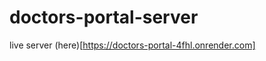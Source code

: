 # doctors-portal-server
live server (here)[https://doctors-portal-4fhl.onrender.com]
<!-- DB = doctorsPortal
DB_USER = doctorsPortal
DB_PASS = 7N6apGVMuf3B5Ewn
FIREBASE_SERVICE_ACCOUNT = {"type":"service_account","project_id":"doctors-portal-sany","private_key_id":"a3739bf8d72c9985d10c3ea0744a5e9897874169","private_key":"-----BEGIN PRIVATE KEY-----\nMIIEvQIBADANBgkqhkiG9w0BAQEFAASCBKcwggSjAgEAAoIBAQChxyFa6TnNsSeC\nd4wBlMb1arFYg8Zyt3VHUE3dKIyk9fOhy2L4afbbSc0++woVScR8tJlmSRnjaR/x\n5FJ8iUiRcQ+sSna/P/TSPd+VKzM+ppDDqy9iia+6SfXnSgoyjb+Q1i0hASDsrtZO\np61BVii7I0lYiw5QAHfuHy9REOUbFwnNBJnwVN0yYUPwDie4kX/H246LQNju/RDW\n2wPLaF00ceN5r/BZno9S8ibYBwzrG/padEY0GIfpvKvO3ERsi1QnkelLejm0XFcr\nxlvoVZQ2kqHwCx/TwSy0p+lEPe0Vizo1xkhz0h/LM1yHJOVxZubDGH5mG39QJ3cY\nql0j6WhjAgMBAAECggEABk32VM6l/AgdXA5AnIcpwcKoqqRoBWx025SblDTSVlNn\nbTS55KhsgFs97mhmGjJHv/xhxgSvR5d/MTQOqt/GvjRDwhkcy5M4fUEAB5YpZxWi\nqp1vOU3YVVAwjxTplNLFVmWiWJjsqYyeuW37aIJtD+3uG88/fYqnIdaBR417ADUz\nvMfXKtXVV9/Mxmu6yFGDKPOu6CyEV/gLT22/xYu6dDHPoKz90WKRyVYy31cuNO97\nBeY/QaoIN1Xy10eix2ChSqM+eik8TZV+Yr1bn3y4R4kei0GZcXhkJbkgimcwtwK+\nh57yKPwwdpx4lQMxBRbWaN5K/v64yenQNvE5zxzjMQKBgQDZq5QJG6C5Xk3nn3aZ\nfHetZsmmIfjMUlSGTa4RLlzOkqyMp8g3Gol+yIeapIlzVmsTcOAp7/D7g9UeV3wj\nYTNd2QqvsxfZTSobF/MDbR0FMO08TiO64Vp9IdIFc/q8/cIDLmcFUHwuIMSE60fr\nOHsxgMmgh2RnlHnohjxDaGovdwKBgQC+Q/Z8HV+5aIJbFwGvG2UM3q4WiJzLz71D\nBVxWt/VOFp5D7U63NDfUNWsgy6RWAsfCfTKQ8tXEyyARQJl1I9w0hpspBBC9I3Ux\n1IC3OAd3ip4sD1iW9QYZAl6VehZe+5LvBgV5RZS/ES4r26KjMLc8NGe9EHXC3uZ6\nP7Euv2/BdQKBgFPRMgvfy6AVpEIQsYag2yS2c+e5JSjoewvMVb7f73TMHg17filZ\n2qArb6wot5TmLg0qZedAMbdoKGSqo26sOy9kKC1H9WMDx7bvHfCvz4D0OiYCoNeR\nd1q/7zOSWXb08ARxldICEA9jJslYIDV/ZlDFmt5pxEvubJMRPZtnVZw5AoGAArqe\n0nDpapNhK0VNNOHDtUeMX65d8V5tbISrKmNBFXmlk3vX4TDSjCyn+LRzCvjHPLbm\n/sU847G2KAkxKkj1Y5t6pj/0rYHQsIJHxlj7Ym+OjTs7Hg8tozYxfRtfLsWU+fCw\nK2kgFQ1+CAsCbizItAhcZI3T4pOn4qD/PZhpVfECgYEAyEPJwfaqX5VHR58byVVa\nRKykJC8BkzPVxZ9qL1ukgO04Kl6agsGxXd7DsnenOxS8yxuQV9v0HFogS8Rrmj9S\nHEINYpjVKLv7Nrd1bE69L5Z2Msi9RcCmnkSs4rk18Uy165UFHjLEvyeAcFpwOc6h\nUzxWOJ+8DE1gaEgmm8OJo40=\n-----END PRIVATE KEY-----\n","client_email":"firebase-adminsdk-gcgoa@doctors-portal-sany.iam.gserviceaccount.com","client_id":"113887143695880053578","auth_uri":"https://accounts.google.com/o/oauth2/auth","token_uri":"https://oauth2.googleapis.com/token","auth_provider_x509_cert_url":"https://www.googleapis.com/oauth2/v1/certs","client_x509_cert_url":"https://www.googleapis.com/robot/v1/metadata/x509/firebase-adminsdk-gcgoa%40doctors-portal-sany.iam.gserviceaccount.com"} -->